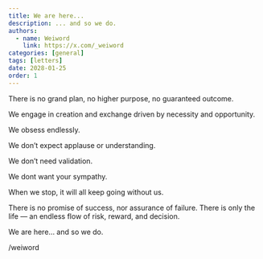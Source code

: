 ```yaml
---
title: We are here...
description: ... and so we do.
authors:
  - name: Weiword
    link: https://x.com/_weiword
categories: [general]
tags: [letters]
date: 2028-01-25 
order: 1
---
```

There is no grand plan, no higher purpose, no guaranteed outcome.

We engage in creation and exchange driven by necessity and opportunity.

We obsess endlessly.

We don’t expect applause or understanding.

We don’t need validation.

We dont want your sympathy.

When we stop, it will all keep going without us.

There is no promise of success, nor assurance of failure. There is only the life — an endless flow of risk, reward, and decision.

We are here... and so we do.

/weiword
